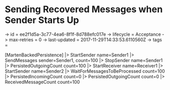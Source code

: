 # Sending Recovered Messages when Sender Starts Up

-> id = ee2f1d5a-3c77-4ea6-8f1f-8d788efc017e
-> lifecycle = Acceptance
-> max-retries = 0
-> last-updated = 2017-11-29T14:33:53.6110560Z
-> tags = 

[MartenBackedPersistence]
|> StartSender name=Sender1
|> SendMessages sender=Sender1, count=100
|> StopSender name=Sender1
|> PersistedOutgoingCount count=100
|> StartReceiver name=Receiver1
|> StartSender name=Sender2
|> WaitForMessagesToBeProcessed count=100
|> PersistedIncomingCount count=0
|> PersistedOutgoingCount count=0
|> ReceivedMessageCount count=100
~~~
